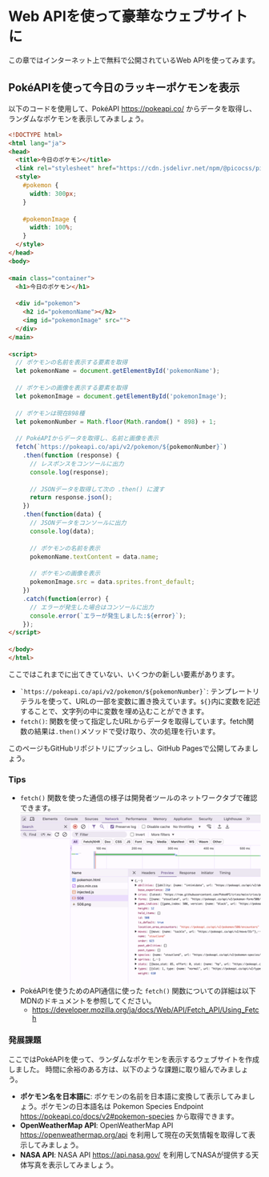 # Web APIを使って豪華なウェブサイトに

この章ではインターネット上で無料で公開されているWeb APIを使ってみます。

## PokéAPIを使って今日のラッキーポケモンを表示

以下のコードを使用して、PokéAPI <https://pokeapi.co/> からデータを取得し、ランダムなポケモンを表示してみましょう。

```html
<!DOCTYPE html>
<html lang="ja">
<head>
  <title>今日のポケモン</title>
  <link rel="stylesheet" href="https://cdn.jsdelivr.net/npm/@picocss/pico@2/css/pico.min.css" >
  <style>
    #pokemon {
      width: 300px;
    }

    #pokemonImage {
      width: 100%;
    }
  </style>
</head>
<body>

<main class="container">
  <h1>今日のポケモン</h1>
  
  <div id="pokemon">
    <h2 id="pokemonName"></h2>
    <img id="pokemonImage" src="">
  </div>
</main>

<script>
  // ポケモンの名前を表示する要素を取得
  let pokemonName = document.getElementById('pokemonName');

  // ポケモンの画像を表示する要素を取得
  let pokemonImage = document.getElementById('pokemonImage');

  // ポケモンは現在898種
  let pokemonNumber = Math.floor(Math.random() * 898) + 1;
 
  // PokéAPIからデータを取得し、名前と画像を表示
  fetch(`https://pokeapi.co/api/v2/pokemon/${pokemonNumber}`)
    .then(function (response) {
      // レスポンスをコンソールに出力
      console.log(response);

      // JSONデータを取得して次の .then() に渡す
      return response.json();
    })
    .then(function(data) {
      // JSONデータをコンソールに出力
      console.log(data);

      // ポケモンの名前を表示
      pokemonName.textContent = data.name;

      // ポケモンの画像を表示
      pokemonImage.src = data.sprites.front_default;
    })
    .catch(function(error) {
      // エラーが発生した場合はコンソールに出力
      console.error(`エラーが発生しました:${error}`);
    });
</script>

</body>
</html>
```

ここではこれまでに出てきていない、いくつかの新しい要素があります。

- `` `https://pokeapi.co/api/v2/pokemon/${pokemonNumber}` ``: テンプレートリテラルを使って、URLの一部を変数に置き換えています。`${}`内に変数を記述することで、文字列の中に変数を埋め込むことができます。
- `fetch()`: 関数を使って指定したURLからデータを取得しています。fetch関数の結果は`.then()`メソッドで受け取り、次の処理を行います。

このページもGitHubリポジトリにプッシュし、GitHub Pagesで公開してみましょう。

### Tips
- `fetch()` 関数を使った通信の様子は開発者ツールのネットワークタブで確認できます。  
  ![](images/04-webapi-inspect.png)
- PokéAPIを使うためのAPI通信に使った `fetch()` 関数についての詳細は以下MDNのドキュメントを参照してください。
  - <https://developer.mozilla.org/ja/docs/Web/API/Fetch_API/Using_Fetch>

### 発展課題

ここではPokéAPIを使って、ランダムなポケモンを表示するウェブサイトを作成しました。
時間に余裕のある方は、以下のような課題に取り組んでみましょう。

- **ポケモン名を日本語に**: ポケモンの名前を日本語に変換して表示してみましょう。ポケモンの日本語名は Pokemon Species Endpoint <https://pokeapi.co/docs/v2#pokemon-species> から取得できます。
- **OpenWeatherMap API**: OpenWeatherMap API <https://openweathermap.org/api> を利用して現在の天気情報を取得して表示してみましょう。
- **NASA API**: NASA API <https://api.nasa.gov/> を利用してNASAが提供する天体写真を表示してみましょう。
